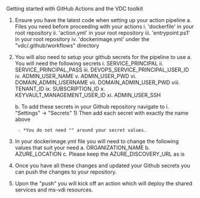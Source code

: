 Getting started with GitHub Actions and the VDC toolkit

1. Ensure you have the latest code when setting up your action pipeline
a. Files you need before proceeding with your actions
		i. 'dockerfile' in your root repository
		ii. 'action.yml' in your root repository
		iii. 'entrypoint.ps1' in your root repository 
		iv. 'dockerimage.yml' under the "vdc/.github/workflows" directory
	
2. You will also need to setup your github secrets for the pipeline to use
	a. You will need the following secrets
		i. SERVICE_PRINCIPAL
		ii. SERVICE_PRINCIPAL_PASS
		iii. DEVOPS_SERVICE_PRINCIPAL_USER_ID
		iv. ADMIN_USER_NAME
		v. ADMIN_USER_PWD
		vi. DOMAIN_ADMIN_USERNAME
		vii. DOMAIN_ADMIN_USER_PWD
		viii. TENANT_ID 
		ix. SUBSCRIPTION_ID
		x. KEYVAULT_MANAGEMENT_USER_ID
		xi. ADMIN_USER_SSH 
			
	b. To add these secrets in your Github repository navigate to 
		i. "Settings" -> "Secrets"
			1) Then add each secret with exactly the name above			
			
		- *You do not need "" around your secret values. 
	
	
3. In your dockerimage.yml file you will need to change the following values that suit your need
		a. ORGANIZATION_NAME
		b. AZURE_LOCATION
		c. Please keep the AZURE_DISCOVERY_URL as is

4. Once you have all these changes and updated your Github secrets you can push the changes to your repository.
	
5. Upon the "push" you will kick off an action which will deploy the shared services and ms-vdi resources. 
